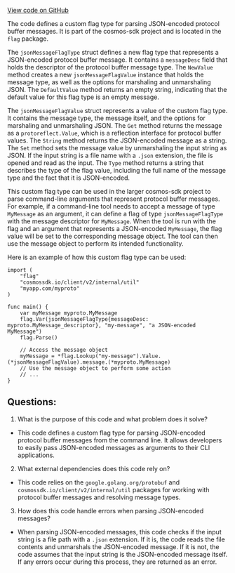 [View code on GitHub](https://github.com/cosmos/cosmos-sdk/blob/main/client/v2/autocli/flag/message_json.go)

The code defines a custom flag type for parsing JSON-encoded protocol buffer messages. It is part of the cosmos-sdk project and is located in the `flag` package. 

The `jsonMessageFlagType` struct defines a new flag type that represents a JSON-encoded protocol buffer message. It contains a `messageDesc` field that holds the descriptor of the protocol buffer message type. The `NewValue` method creates a new `jsonMessageFlagValue` instance that holds the message type, as well as the options for marshaling and unmarshaling JSON. The `DefaultValue` method returns an empty string, indicating that the default value for this flag type is an empty message.

The `jsonMessageFlagValue` struct represents a value of the custom flag type. It contains the message type, the message itself, and the options for marshaling and unmarshaling JSON. The `Get` method returns the message as a `protoreflect.Value`, which is a reflection interface for protocol buffer values. The `String` method returns the JSON-encoded message as a string. The `Set` method sets the message value by unmarshaling the input string as JSON. If the input string is a file name with a `.json` extension, the file is opened and read as the input. The `Type` method returns a string that describes the type of the flag value, including the full name of the message type and the fact that it is JSON-encoded.

This custom flag type can be used in the larger cosmos-sdk project to parse command-line arguments that represent protocol buffer messages. For example, if a command-line tool needs to accept a message of type `MyMessage` as an argument, it can define a flag of type `jsonMessageFlagType` with the message descriptor for `MyMessage`. When the tool is run with the flag and an argument that represents a JSON-encoded `MyMessage`, the flag value will be set to the corresponding message object. The tool can then use the message object to perform its intended functionality. 

Here is an example of how this custom flag type can be used:

```
import (
    "flag"
    "cosmossdk.io/client/v2/internal/util"
    "myapp.com/myproto"
)

func main() {
    var myMessage myproto.MyMessage
    flag.Var(jsonMessageFlagType{messageDesc: myproto.MyMessage_descriptor}, "my-message", "a JSON-encoded MyMessage")
    flag.Parse()

    // Access the message object
    myMessage = *flag.Lookup("my-message").Value.(*jsonMessageFlagValue).message.(*myproto.MyMessage)
    // Use the message object to perform some action
    // ...
}
```
## Questions: 
 1. What is the purpose of this code and what problem does it solve?
- This code defines a custom flag type for parsing JSON-encoded protocol buffer messages from the command line. It allows developers to easily pass JSON-encoded messages as arguments to their CLI applications.

2. What external dependencies does this code rely on?
- This code relies on the `google.golang.org/protobuf` and `cosmossdk.io/client/v2/internal/util` packages for working with protocol buffer messages and resolving message types.

3. How does this code handle errors when parsing JSON-encoded messages?
- When parsing JSON-encoded messages, this code checks if the input string is a file path with a `.json` extension. If it is, the code reads the file contents and unmarshals the JSON-encoded message. If it is not, the code assumes that the input string is the JSON-encoded message itself. If any errors occur during this process, they are returned as an error.
